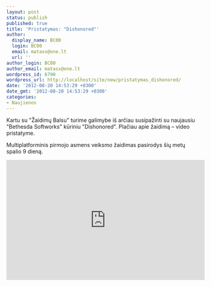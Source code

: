 ```yaml
---
layout: post
status: publish
published: true
title: 'Pristatymas: "Dishonored"'
author:
  display_name: BC00
  login: BC00
  email: matasx@one.lt
  url: ''
author_login: BC00
author_email: matasx@one.lt
wordpress_id: 6790
wordpress_url: http://localhost/site/new/pristatymas_dishonored/
date: '2012-08-20 14:53:29 +0300'
date_gmt: '2012-08-20 14:53:29 +0300'
categories:
- Naujienos
---
```

<p>
	Kartu su &quot;Žaidimų Balsu&quot; turime galimybe i&scaron; arčiau susipažinti su naujausiu &quot;Bethesda Softworks&quot; kūriniu &quot;Dishonored&quot;. Plačiau apie žaidimą &ndash; video pristatyme.</p>
<p>
	Multiplatforminis pirmojo asmens veiksmo žaidimas pasirodys &scaron;ių metų spalio 9 dieną.</p>
<p>
	<iframe allowfullscreen="" frameborder="0" height="315" src="http://www.youtube.com/embed/U-0LCihSt2w" width="520"></iframe></p>
